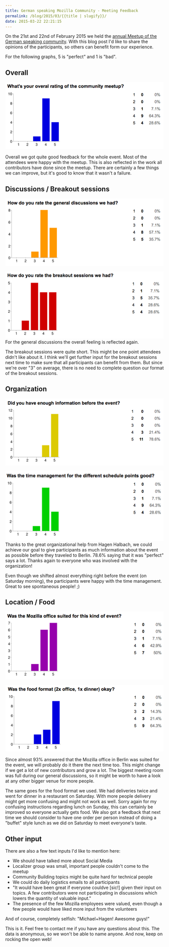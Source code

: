 ```yaml
---
title: German speaking Mozilla Community - Meeting Feedback
permalink: /blog/2015/03/{{title | slugify}}/
date: 2015-03-22 22:21:15
---
```


On the 21st and 22nd of February 2015 we held the [annual Meetup of the German speaking community](https://mkohler.dev/blog/2015/02/treffen-der-deutschsprachigen-mozilla-gemeinschaft-tag-1-(de-en)/). With this blog post I'd like to share the opinions of the participants, so others can benefit form our experience.

<!-- excerpt -->

For the following graphs, 5 is "perfect" and 1 is "bad".

## Overall

[![Screen Shot 2015-03-22 at 20.51.43](/images/2015/03/Screen-Shot-2015-03-22-at-20.51.43.png)](/images/2015/03/Screen-Shot-2015-03-22-at-20.51.43.png)

Overall we got quite good feedback for the whole event. Most of the attendees were happy with the meetup. This is also reflected in the work all contributors have done since the meetup. There are certainly a few things we can improve, but it's good to know that it wasn't a failure.

## Discussions / Breakout sessions

[![Screen Shot 2015-03-22 at 20.57.41](/images/2015/03/Screen-Shot-2015-03-22-at-20.57.41.png)](/images/2015/03/Screen-Shot-2015-03-22-at-20.57.41.png)

[![Screen Shot 2015-03-22 at 20.57.49](/images/2015/03/Screen-Shot-2015-03-22-at-20.57.49.png)](/images/2015/03/Screen-Shot-2015-03-22-at-20.57.49.png)For the general discussions the overall feeling is reflected again.

The breakout sessions were quite short. This might be one point attendees didn't like about it. I think we'll get further input for the breakout sessions next time to make sure that all participants can benefit from them. But since we're over "3" on average, there is no need to complete question our format of the breakout sessions.

## Organization

[![Screen Shot 2015-03-22 at 21.00.55](/images/2015/03/Screen-Shot-2015-03-22-at-21.00.55.png)](/images/2015/03/Screen-Shot-2015-03-22-at-21.00.55.png)

[![Screen Shot 2015-03-22 at 21.01.00](/images/2015/03/Screen-Shot-2015-03-22-at-21.01.00.png)](/images/2015/03/Screen-Shot-2015-03-22-at-21.01.00.png)Thanks to the great organizational help from Hagen Halbach, we could achieve our goal to give participants as much information about the event as possible before they traveled to Berlin. 78.6% saying that it was "perfect" says a lot. Thanks again to everyone who was involved with the organization!

Even though we shifted almost everything right before the event (on Saturday morning), the participants were happy with the time management. Great to see spontaneous people! ;)

## Location / Food

[![Screen Shot 2015-03-22 at 21.08.45](/images/2015/03/Screen-Shot-2015-03-22-at-21.08.45.png)](/images/2015/03/Screen-Shot-2015-03-22-at-21.08.45.png)

[![Screen Shot 2015-03-22 at 21.08.52](/images/2015/03/Screen-Shot-2015-03-22-at-21.08.52.png)](/images/2015/03/Screen-Shot-2015-03-22-at-21.08.52.png)

Since almost 93% answered that the Mozilla office in Berlin was suited for the event, we will probably do it there the next time too. This might change if we get a lot of new contributors and grow a lot. The biggest meeting room was full during our general discussions, so it might be worth to have a look at any other bigger venue for more people.

The same goes for the food format we used. We had deliveries twice and went for dinner in a restaurant on Saturday. With more people delivery might get more confusing and might not work as well. Sorry again for my confusing instructions regarding lunch on Sunday, this can certainly be improved so everyone actually gets food. We also got a feedback that next time we should consider to have one order per person instead of doing a "buffet" style lunch as we did on Saturday to meet everyone's taste.

## Other input

There are also a few text inputs I'd like to mention here:

*   We should have talked more about Social Media
*   Localizer group was small, important people couldn't come to the meetup
*   Community Building topics might be quite hard for technical people
*   We could do daily logistics emails to all participants
*   "It would have been great if everyone couldve [sic!] given their input on topics. A few contributors were not participating in discussions which lowers the quantity of valuable input."
*   The presence of the few Mozilla employees were valued, even though a few people would have liked more input from the volunteers

And of course, completely selfish: "Michael+Hagen! Awesome guys!"

This is it. Feel free to contact me if you have any questions about this. The data is anonymous, so we won't be able to name anyone. And now, keep on rocking the open web!

